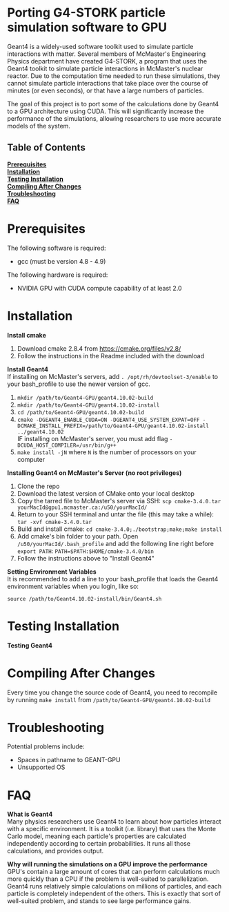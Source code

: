 Porting G4-STORK particle simulation software to GPU
==========

Geant4 is a widely-used software toolkit used to simulate particle
interactions with matter. Several members of McMaster's Engineering Physics department 
have created G4-STORK, a program that uses the Geant4 toolkit to simulate 
particle interactions in McMaster's nuclear reactor. Due to the computation 
time needed to run these simulations, they cannot simulate particle 
interactions that take place over the course of minutes (or even seconds), or 
that have a large numbers of particles.

The goal of this project is to port some of the calculations done by Geant4 to a GPU 
architecture using CUDA. This will significantly increase the performance of 
the simulations, allowing researchers to use more accurate models of the 
system.

## Table of Contents
**[Prerequisites](#prerequisites)**<br>
**[Installation](#installation)**<br>
**[Testing Installation](#testing-installation)**<br>
**[Compiling After Changes](#compiling-after-changes)**<br>
**[Troubleshooting](#troubleshooting)**<br>
**[FAQ](#FAQ)**<br>

Prerequisites
==========
The following software is required:
- gcc (must be version 4.8 - 4.9)

The following hardware is required:
- NVIDIA GPU with CUDA compute capability of at least 2.0

Installation
==========
**Install cmake**<br>
1. Download cmake 2.8.4 from https://cmake.org/files/v2.8/<br>
2. Follow the instructions in the Readme included with the download

**Install Geant4**<br>
If installing on McMaster's servers, add `. /opt/rh/devtoolset-3/enable` to your bash_profile to use the newer version of gcc.
1. `mkdir /path/to/Geant4-GPU/geant4.10.02-build`<br>
2. `mkdir /path/to/Geant4-GPU/geant4.10.02-install`<br>
3. `cd /path/to/Geant4-GPU/geant4.10.02-build`<br>
4. `cmake -DGEANT4_ENABLE_CUDA=ON -DGEANT4_USE_SYSTEM_EXPAT=OFF -DCMAKE_INSTALL_PREFIX=/path/to/Geant4-GPU/geant4.10.02-install ../geant4.10.02`<br>
IF installing on McMaster's server, you must add flag `-DCUDA_HOST_COMPILER=/usr/bin/g++`<br>
5. `make install -jN` where `N` is the number of processors on your computer<br>

**Installing Geant4 on McMaster's Server (no root privileges)**<br>
1. Clone the repo<br>
3. Download the latest version of CMake onto your local desktop<br>
4. Copy the tarred file to McMaster's server via SSH: `scp cmake-3.4.0.tar yourMacId@gpu1.mcmaster.ca:/u50/yourMacId/`<br>
5. Return to your SSH terminal and untar the file (this may take a while): `tar -xvf cmake-3.4.0.tar`<br>
6. Build and install cmake: `cd cmake-3.4.0;./bootstrap;make;make install`<br>
8. Add cmake's bin folder to your path. Open `/u50/yourMacId/.bash_profile` and add the following line right before `export PATH`: `PATH=$PATH:$HOME/cmake-3.4.0/bin`<br>
9. Follow the instructions above to "Install Geant4"<br>

**Setting Environment Variables**<br>
It is recommended to add a line to your bash_profile that loads the Geant4
environment variables when you login, like so:
```
source /path/to/Geant4.10.02-install/bin/Geant4.sh
```

Testing Installation
==========
**Testing Geant4**<br>


Compiling After Changes
==========
Every time you change the source code of Geant4, you need to recompile by running `make install` from `/path/to/Geant4-GPU/geant4.10.02-build`

Troubleshooting
==========
Potential problems include:
- Spaces in pathname to GEANT-GPU
- Unsupported OS

FAQ
==========
**What is Geant4**<br>
Many physics researchers use Geant4 to learn about how particles interact 
with a specific environment. It is a toolkit (i.e. library) that uses the 
Monte Carlo model, meaning each particle's properties are calculated 
independently according to certain probabilities. It runs all those 
calculations, and provides output.

**Why will running the simulations on a GPU improve the performance**<br>
GPU's contain a large amount of cores that can perform calculations much more 
quickly than a CPU if the problem is well-suited to parallelization. Geant4 
runs relatively simple calculations on millions of particles, and each 
particle is completely independent of the others. This is exactly that sort of 
well-suited problem, and stands to see large performance gains.
